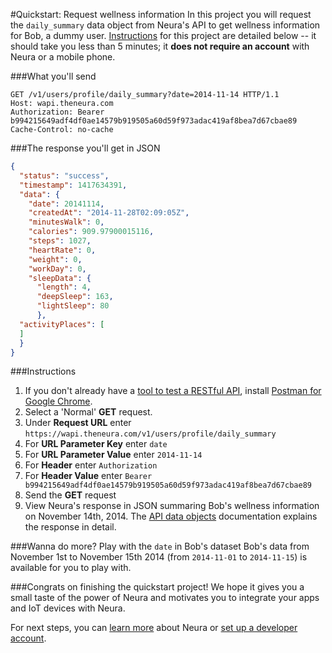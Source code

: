 
#Quickstart: Request wellness information
In this project you will request the `daily_summary` data object from Neura's API to get wellness information for Bob, a dummy user.  [Instructions](https://github.com/NeuraLabs/Neura_documentation/blob/master/text/quickstartPull.md#instructions) for this project are detailed below -- it should take you less than 5 minutes; it **does not require an account** with Neura or a mobile phone.


###What you'll send  
```
GET /v1/users/profile/daily_summary?date=2014-11-14 HTTP/1.1
Host: wapi.theneura.com
Authorization: Bearer b994215649adf4df0ae14579b919505a60d59f973adac419af8bea7d67cbae89
Cache-Control: no-cache
```

###The response you'll get in JSON
```json
{
  "status": "success",
  "timestamp": 1417634391,
  "data": {
    "date": 20141114,  
    "createdAt": "2014-11-28T02:09:05Z",
    "minutesWalk": 0,
    "calories": 909.97900015116,
    "steps": 1027,
    "heartRate": 0,
    "weight": 0,
    "workDay": 0,
    "sleepData": {
      "length": 4,
      "deepSleep": 163,
      "lightSleep": 80
      },
  "activityPlaces": [ 
  ]
  }
}
```


###Instructions
  1.  If you don't already have a [tool to test a RESTful API](http://stackoverflow.com/questions/13965959/what-tools-can-i-use-to-test-restful-api), install [Postman for Google Chrome](http://www.getpostman.com/).
  2. Select a 'Normal' **GET** request.
  3. Under **Request URL** enter `https://wapi.theneura.com/v1/users/profile/daily_summary`  
  4. For **URL Parameter Key** enter `date`
  5. For **URL Parameter Value** enter `2014-11-14`
  6. For **Header** enter `Authorization`
  7. For  **Header Value** enter `Bearer b994215649adf4df0ae14579b919505a60d59f973adac419af8bea7d67cbae89`  
  8. Send the **GET** request  
  9. View Neura's response in JSON summaring Bob's wellness information on November 14th, 2014.  The [API data objects](https://github.com/NeuraLabs/Neura_documentation/blob/master/text/pull.md#get-usersprofiledaily_summary) documentation explains the response in detail.

###Wanna do more? Play with the `date` in Bob's dataset 
Bob's data from November 1st to November 15th 2014 (from `2014-11-01` to `2014-11-15`) is available for you to play with. 

###Congrats on finishing the quickstart project! 
We hope it gives you a small taste of the power of Neura and motivates you to integrate your apps and IoT devices with Neura.

For next steps, you can [learn more](https://github.com/NeuraLabs/Neura_documentation/blob/master/text/basics.md) about Neura or [set up a developer account](https://github.com/NeuraLabs/Neura_documentation/blob/master/text/account.md).
